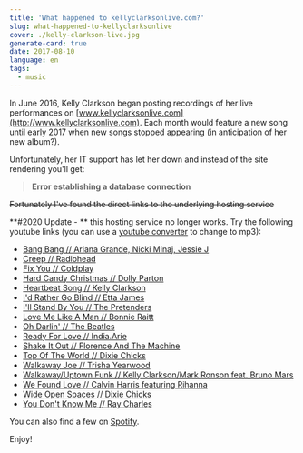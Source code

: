 ```yaml
---
title: 'What happened to kellyclarksonlive.com?'
slug: what-happened-to-kellyclarksonlive
cover: ./kelly-clarkson-live.jpg
generate-card: true
date: 2017-08-10
language: en
tags:
  - music
---
```


In June 2016, Kelly Clarkson began posting recordings of her live performances on [www.kellyclarksonlive.com](http://www.kellyclarksonlive.com). Each month would feature a new song until early 2017 when new songs stopped appearing (in anticipation of her new album?).

Unfortunately, her IT support has let her down and instead of the site rendering you'll get:

> **Error establishing a database connection**

~~Fortunately I've found the direct links to the underlying hosting service~~

**#2020 Update - ** this hosting service no longer works. Try the following youtube links (you can use a [youtube converter](https://ytmp3.cc/en13/) to change to mp3):

- [Bang Bang // Ariana Grande, Nicki Minaj, Jessie J](https://youtu.be/2cXKQTnCWGM)
- [Creep // Radiohead](https://youtu.be/kt-tpnUN4zQ)
- [Fix You // Coldplay](https://www.youtube.com/watch?v=zbT8llf2-YY)
- [Hard Candy Christmas // Dolly Parton ](https://youtu.be/cXGN5C1F42w)
- [Heartbeat Song // Kelly Clarkson](https://youtu.be/X5mnIWK_E-s)
- [I'd Rather Go Blind // Etta James](https://youtu.be/fRZQycbFLoo)
- [I'll Stand By You // The Pretenders](https://youtu.be/uHrzpeaTS0Q)
- [Love Me Like A Man // Bonnie Raitt](https://youtu.be/_D_KknHRmTc)
- [Oh Darlin' // The Beatles](https://youtu.be/aVY5xuizyME)
- [Ready For Love // India.Arie](https://youtu.be/-QSPtQ9l4sI)
- [Shake It Out // Florence And The Machine](https://youtu.be/1Axj9PSOmPU)
- [Top Of The World // Dixie Chicks](https://youtu.be/HLQVViw4Pl4)
- [Walkaway Joe // Trisha Yearwood](https://youtu.be/q9aaqBXf08U)
- [Walkaway/Uptown Funk // Kelly Clarkson/Mark Ronson feat. Bruno Mars](https://youtu.be/S_I7HEQWbQw)
- [We Found Love // Calvin Harris featuring Rihanna](https://youtu.be/HRwQQqoXX24)
- [Wide Open Spaces // Dixie Chicks](https://youtu.be/jEunvizPJVo)
- [You Don't Know Me // Ray Charles](https://youtu.be/zPi3ffOEZRI)

You can also find a few on [Spotify](https://open.spotify.com/album/4LLwHRxNL24BFuKPHgvGz6).

Enjoy!
